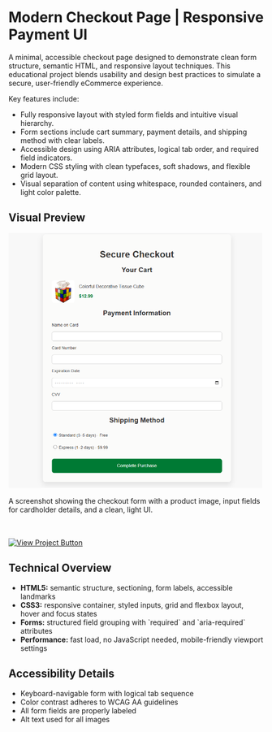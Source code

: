<h1>Modern Checkout Page | Responsive Payment UI</h1>

<p>
A minimal, accessible checkout page designed to demonstrate clean form structure, semantic HTML, and responsive layout techniques. This educational project blends usability and design best practices to simulate a secure, user-friendly eCommerce experience.
</p>

<p>Key features include:</p>

<ul>
  <li>Fully responsive layout with styled form fields and intuitive visual hierarchy.</li>
  <li>Form sections include cart summary, payment details, and shipping method with clear labels.</li>
  <li>Accessible design using ARIA attributes, logical tab order, and required field indicators.</li>
  <li>Modern CSS styling with clean typefaces, soft shadows, and flexible grid layout.</li>
  <li>Visual separation of content using whitespace, rounded containers, and light color palette.</li>
</ul>

<h2>Visual Preview</h2>

<img src="./assets/screen (3).png" width="500" alt="Checkout form showing cart item and credit card fields" />
<p>A screenshot showing the checkout form with a product image, input fields for cardholder details, and a clean, light UI.</p>

<br><br>
<a href="https://backusa920.github.io/Secure-Checkout/">
  <img src="https://dabuttonfactory.com/button.png?t=View+Project&f=Calibri-Bold&ts=18&tc=fff&hp=45&vp=20&w=134&h=38&c=11&bgt=unicolored&bgc=245c68&be=1" alt="View Project Button">
</a>

<h2>Technical Overview</h2>

<ul>
  <li><strong>HTML5:</strong> semantic structure, sectioning, form labels, accessible landmarks</li>
  <li><strong>CSS3:</strong> responsive container, styled inputs, grid and flexbox layout, hover and focus states</li>
  <li><strong>Forms:</strong> structured field grouping with `required` and `aria-required` attributes</li>
  <li><strong>Performance:</strong> fast load, no JavaScript needed, mobile-friendly viewport settings</li>
</ul>

<h2>Accessibility Details</h2>

<ul>
  <li>Keyboard-navigable form with logical tab sequence</li>
  <li>Color contrast adheres to WCAG AA guidelines</li>
  <li>All form fields are properly labeled</li>
  <li>Alt text used for all images</li>
</ul>
